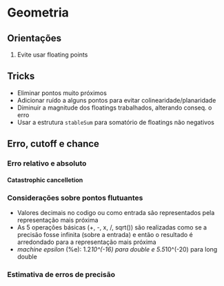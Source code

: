 # Geometria
## Orientações
1. Evite usar floating points

## Tricks
- Eliminar pontos muito próximos
- Adicionar ruído a alguns pontos para evitar colinearidade/planaridade
- Diminuir a magnitude dos floatings trabalhados, alterando conseq. o erro
- Usar a estrutura `stableSum` para somatório de floatings não negativos


## Erro, cutoff e chance
### Erro relativo e absoluto
#### Catastrophic cancelletion
### Considerações sobre pontos flutuantes
- Valores decimais no codigo ou como entrada são representados pela representação mais próxima
- As 5 operações básicas (+, -, x, /, sqrt()) são realizadas como se a precisão fosse infinita (sobre a entrada) e então o resultado é arredondado para a representação mais próxima
- *machine epsilon* (%e): 1.2*10^(-16) para double e 5.5*10^(-20) para long double
### Estimativa de erros de precisão 
